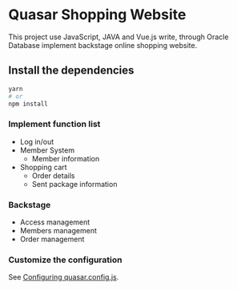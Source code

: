 # Quasar Shopping Website
This project use JavaScript, JAVA and Vue.js write, through Oracle Database implement backstage online shopping website.

## Install the dependencies
```bash
yarn
# or
npm install
```

### Implement function list
* Log in/out
* Member System
    * Member information 
* Shopping cart
    * Order details 
    * Sent package information



### Backstage
* Access management
* Members management
* Order management

### Customize the configuration
See [Configuring quasar.config.js](https://v2.quasar.dev/quasar-cli-vite/quasar-config-js).
